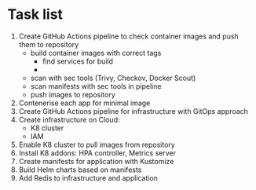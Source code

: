 # Task list

1. Create GitHub Actions pipeline to check container images and push them to repository
    * build container images with correct tags
        * find services for build
        * 
    * scan with sec tools (Trivy, Checkov, Docker Scout)
    * scan manifests with sec tools in pipeline
    * push images to repository
2. Contenerise each app for minimal image
3. Create GitHub Actions pipeline for infrastructure with GitOps approach
4. Create infrastructure on Cloud:
    * K8 cluster
    * IAM
5. Enable K8 cluster to pull images from repository
6. Install K8 addons: HPA controller, Metrics server
7. Create manifests for application with Kustomize
8. Build Helm charts based on manifests
9. Add Redis to infrastructure and application
